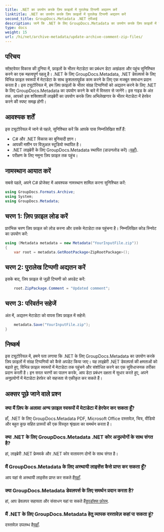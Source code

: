 ```yaml
---
title: .NET का उपयोग करके ज़िप फ़ाइलों में पुरालेख टिप्पणी अद्यतन करें
linktitle: .NET का उपयोग करके ज़िप फ़ाइलों में पुरालेख टिप्पणी अद्यतन करें
second_title: GroupDocs.Metadata .NET एपीआई
description: जानें कि .NET के लिए GroupDocs.Metadata का उपयोग करके ज़िप फ़ाइलों में संग्रहित टिप्पणियों को कैसे अपडेट किया जाए। C# अनुप्रयोगों में मेटाडेटा प्रबंधन को सहजता से बढ़ाएं।
type: docs
weight: 15
url: /hi/net/archive-metadata/update-archive-comment-zip-files/
---
```

## परिचय
सॉफ़्टवेयर विकास की दुनिया में, फ़ाइलों के भीतर मेटाडेटा का प्रबंधन डेटा अखंडता और पहुंच सुनिश्चित करने का एक महत्वपूर्ण पहलू है। .NET के लिए GroupDocs.Metadata, .NET डेवलपर्स के लिए विभिन्न फ़ाइल स्वरूपों में मेटाडेटा के साथ कुशलतापूर्वक काम करने के लिए एक मजबूत समाधान प्रदान करता है। इस ट्यूटोरियल में, हम ज़िप फ़ाइलों के भीतर संग्रह टिप्पणियों को अद्यतन करने के लिए .NET के लिए GroupDocs.Metadata का उपयोग करने के बारे में विस्तार से जानेंगे। इस गाइड के अंत तक, आपको इस शक्तिशाली लाइब्रेरी का उपयोग करके ज़िप अभिलेखागार के भीतर मेटाडेटा में हेरफेर करने की स्पष्ट समझ होगी।
## आवश्यक शर्तें
इस ट्यूटोरियल में जाने से पहले, सुनिश्चित करें कि आपके पास निम्नलिखित शर्तें हैं:
- C# और .NET विकास का बुनियादी ज्ञान।
- आपकी मशीन पर विज़ुअल स्टूडियो स्थापित है।
-  .NET लाइब्रेरी के लिए GroupDocs.Metadata स्थापित (डाउनलोड करें)।[यहाँ](https://releases.groupdocs.com/metadata/net/)).
- परीक्षण के लिए नमूना ज़िप फ़ाइल तक पहुंच।

## नामस्थान आयात करें
सबसे पहले, अपने C# प्रोजेक्ट में आवश्यक नामस्थान शामिल करना सुनिश्चित करें:
```csharp
using GroupDocs.Formats.Archive;
using System;
using GroupDocs.Metadata;
```
## चरण 1: ज़िप फ़ाइल लोड करें
प्रारंभिक चरण ज़िप फ़ाइल को लोड करना और उसके मेटाडेटा तक पहुंचना है। निम्नलिखित कोड स्निपेट का उपयोग करें:
```csharp
using (Metadata metadata = new Metadata("YourInputFile.zip"))
{
    var root = metadata.GetRootPackage<ZipRootPackage>();
```
## चरण 2: पुरालेख टिप्पणी अद्यतन करें
इसके बाद, ज़िप फ़ाइल से जुड़ी टिप्पणी को अपडेट करें:
```csharp
    root.ZipPackage.Comment = "Updated comment";
```
## चरण 3: परिवर्तन सहेजें
अंत में, अद्यतन मेटाडेटा को वापस ज़िप फ़ाइल में सहेजें:
```csharp
    metadata.Save("YourInputFile.zip");
}
```

## निष्कर्ष
इस ट्यूटोरियल में, हमने पता लगाया कि .NET के लिए GroupDocs.Metadata का उपयोग करके ज़िप फ़ाइलों में संग्रह टिप्पणियों को कैसे अपडेट किया जाए। यह लाइब्रेरी .NET डेवलपर्स की क्षमताओं को बढ़ाते हुए, विभिन्न फ़ाइल स्वरूपों में मेटाडेटा तक पहुंचने और संशोधित करने का एक सुविधाजनक तरीका प्रदान करती है। इन सरल चरणों का पालन करके, आप डेटा प्रबंधन दक्षता में सुधार करते हुए, अपने अनुप्रयोगों में मेटाडेटा हेरफेर को सहजता से एकीकृत कर सकते हैं।

## अक्सर पूछे जाने वाले प्रश्न
### क्या मैं ज़िप के अलावा अन्य फ़ाइल स्वरूपों में मेटाडेटा में हेरफेर कर सकता हूँ?
हाँ, .NET के लिए GroupDocs.Metadata PDF, Microsoft Office दस्तावेज़, चित्र, वीडियो और बहुत कुछ सहित प्रारूपों की एक विस्तृत श्रृंखला का समर्थन करता है।
### क्या .NET के लिए GroupDocs.Metadata .NET कोर अनुप्रयोगों के साथ संगत है?
हां, लाइब्रेरी .NET फ्रेमवर्क और .NET कोर वातावरण दोनों के साथ संगत है।
### मैं GroupDocs.Metadata के लिए अस्थायी लाइसेंस कैसे प्राप्त कर सकता हूँ?
 आप यहां से अस्थायी लाइसेंस प्राप्त कर सकते हैं[यहाँ](https://purchase.groupdocs.com/temporary-license/).
### क्या GroupDocs.Metadata डेवलपर्स के लिए समर्थन प्रदान करता है?
 हां, आप डेवलपर सहायता और संसाधन यहां पा सकते हैं[ग्रुपडॉक्स फ़ोरम](https://forum.groupdocs.com/c/metadata/14).
### मैं .NET के लिए GroupDocs.Metadata हेतु व्यापक दस्तावेज़ कहां पा सकता हूं?
 दस्तावेज़ उपलब्ध है[यहाँ](https://reference.groupdocs.com/metadata/net/).